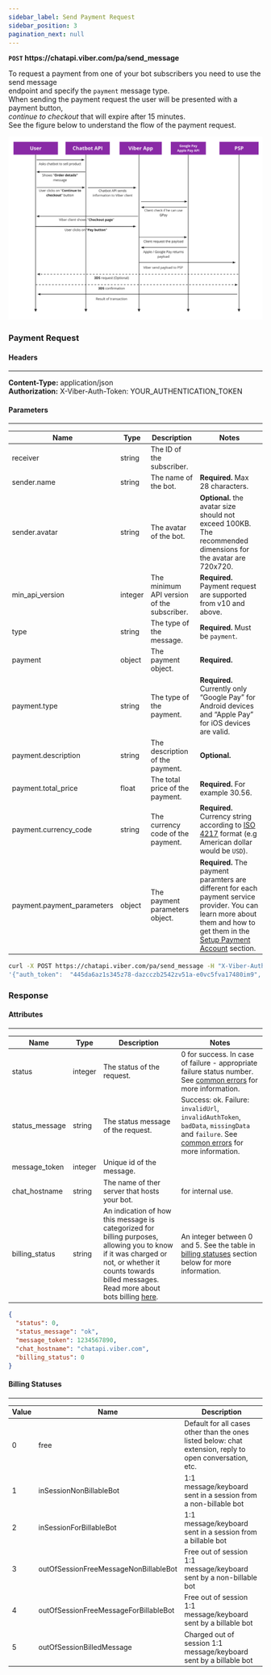 ```yaml
---
sidebar_label: Send Payment Request
sidebar_position: 3
pagination_next: null
---
```

**`POST` https://<area/>chatapi.viber.com/pa/send_message**

To request a payment from one of your bot subscribers you need to use the send message<br/>
endpoint and specify the `payment` message type.<br/>
When sending the payment request the user will be presented with a payment button,<br/>
_continue to checkout_ that will expire after 15 minutes.<br/>
See the figure below to understand the flow of the payment request.

![Payment Request Flow](./img/payment-request-flow.png)

### Payment Request
#### Headers
---
**Content-Type:** application/json<br/>
**Authorization:** X-Viber-Auth-Token: YOUR_AUTHENTICATION_TOKEN

#### Parameters
---
| Name | Type | Description | Notes |
| --- | --- | --- | --- |
| receiver | string | The ID of the subscriber. | |
| sender.name | string | The name of the bot. | **Required.** Max 28 characters. |
| sender.avatar | string | The avatar of the bot. | **Optional.** the avatar size should not exceed 100KB. The recommended dimensions for the avatar are 720x720. |
| min_api_version | integer | The minimum API version of the subscriber. | **Required.** Payment request are supported from v10 and above. |
|type|string|The type of the message.|**Required.** Must be `payment`. |
| payment | object | The payment object. | **Required.** |
| payment.type | string | The type of the payment. | **Required.** Currently only “Google Pay” for Android devices and “Apple Pay” for iOS devices are valid. |
| payment.description | string | The description of the payment. | **Optional.** |
| payment.total_price | float | The total price of the payment. | **Required.** For example 30.56. |
payment.currency_code | string | The currency code of the payment. | **Required.** Currency string according to [ISO 4217](https://en.wikipedia.org/wiki/ISO_4217#:~:text=US%22%20(United%20States).-,List%20of%20ISO%204217%20currency%20codes,-%5Bedit%5D) format (e.g American dollar would be `USD`). |
| payment.payment_parameters | object | The payment parameters object. | **Required.** The payment paramters are different for each payment service provider. You can learn more about them and how to get them in the [Setup Payment Account](setup-payment-account#payment-parameters) section. |

```bash title="Example"
curl -X POST https://chatapi.viber.com/pa/send_message -H "X-Viber-Auth-Token: YOUR_AUTHENTICATION_TOKEN" -d
'{"auth_token":  "445da6az1s345z78-dazcczb2542zv51a-e0vc5fva17480im9", "receiver": "01234567890A==" "min_api_version": 10, "type": "payment", "payment": {"type": "GooglePay", "description":"2 shirts XL",     "total_price": 1.85, "currency_code": "EUR", "payment_parameters":[{"key": "gateway", "value": "liqpay"}, {"key": "gatewayMerchantId", "value": "abc123"}, {"key": "url", "value": "https://www.liqpay.ua/api/viber"}, {"key": "data",	"value": "qwerty12345"}, {"key": "signature", "value": "123abc"	}, {"key":"payeeId","value":"abc123"}]}}'
```

### Response

#### Attributes
---
| Name | Type | Description | Notes |
| --- | --- | --- | --- |
| status | integer | The status of the request. | 0 for success. In case of failure - appropriate failure status number. See [common errors](../../errors) for more information. |
| status_message | string | The status message of the request. | Success: ok. Failure: `invalidUrl`, `invalidAuthToken`, `badData`, `missingData` and `failure`. See [common errors](../../errors) for more information. |
| message_token | integer | Unique id of the message. | |
| chat_hostname | string | The name of ther server that hosts your bot. | for internal use. |
| billing_status | string | An indication of how this message is categorized for billing purposes, allowing you to know if it was charged or not, or whether it counts towards billed messages. Read more about bots billing [here](https://help.viber.com/en/article/chatbot-commercial-model). | An integer between 0 and 5. See the table in [billing statuses](#billing-statuses) section below for more information. |

```json title="Example"
{
  "status": 0,
  "status_message": "ok",
  "message_token": 1234567890,
  "chat_hostname": "chatapi.viber.com",
  "billing_status": 0
}
```

#### Billing Statuses
---
| Value | Name | Description |
| --- | --- | --- |
| 0 | free | Default for all cases other than the ones listed below: chat extension, reply to open conversation, etc. |
| 1 | inSessionNonBillableBot | 1:1 message/keyboard sent in a session from a non-billable bot |
| 2 | inSessionForBillableBot | 1:1 message/keyboard sent in a session from a billable bot |
| 3 | outOfSessionFreeMessageNonBillableBot | Free out of session 1:1 message/keyboard sent by a non-billable bot |
| 4 | outOfSessionFreeMessageForBillableBot | Free out of session 1:1 message/keyboard sent by a billable bot |
| 5 | outOfSessionBilledMessage | Charged out of session 1:1 message/keyboard sent by a billable bot |